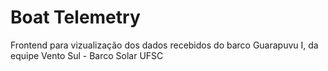 # Boat Telemetry
Frontend para vizualização dos dados recebidos do barco Guarapuvu I, da equipe Vento Sul - Barco Solar UFSC 

